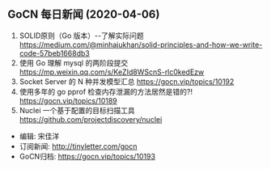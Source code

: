## GoCN 每日新闻 (2020-04-06)

1. SOLID原则（Go 版本）--了解实际问题 https://medium.com/@minhajukhan/solid-principles-and-how-we-write-code-57beb1668db3
2. 使用 Go 理解 mysql 的两阶段提交 https://mp.weixin.qq.com/s/KeZId8WScnS-rlc0kedEzw
3. Socket Server 的 N 种并发模型汇总 https://gocn.vip/topics/10192
4. 使用多年的 go pprof 检查内存泄漏的方法居然是错的?! https://gocn.vip/topics/10189
5. Nuclei 一个基于配置的目标扫描工具 https://github.com/projectdiscovery/nuclei

- 编辑: 宋佳洋
- 订阅新闻: http://tinyletter.com/gocn
- GoCN归档: https://gocn.vip/topics/10193
